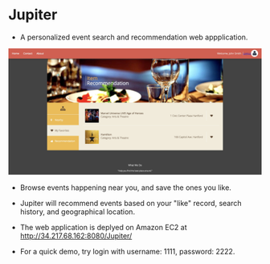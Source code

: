 # Jupiter
- A personalized event search and recommendation web appplication.

![](demo/main.jpeg)
- Browse events happening near you, and save the ones you like.
- Jupiter will recommend events based on your "like" record, search history, and geographical location.

- The web application is deplyed on Amazon EC2 at http://34.217.68.162:8080/Jupiter/
- For a quick demo, try login with username: 1111, password: 2222.
